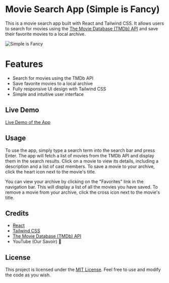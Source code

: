 #  Movie Search App (Simple is Fancy)

This is a movie search app built with React and Tailwind CSS. It allows users to search for movies using the [The Movie Database (TMDb) API](https://www.themoviedb.org/documentation/api) and save their favorite movies to a local archive.

![Simple is Fancy](https://i.ibb.co/GT6rqCb/Simple-is-fancy.png)

#  Features

 -  Search for movies using the TMDb API
-   Save favorite movies to a local archive
-   Fully responsive UI design with Tailwind CSS
-   Simple and intuitive user interface

## Live Demo
[Live Demo of the App](https://effulgent-melba-1a7f63.netlify.app/)


## Usage

To use the app, simply type a search term into the search bar and press Enter. The app will fetch a list of movies from the TMDb API and display them in the search results. Click on a movie to view its details, including a description and a list of cast members. To save a movie to your archive, click the heart icon next to the movie's title.

You can view your archive by clicking on the "Favorites" link in the navigation bar. This will display a list of all the movies you have saved. To remove a movie from your archive, click the cross icon next to the movie's title.

## Credits
-   [React](https://reactjs.org/)
-   [Tailwind CSS](https://tailwindcss.com/)
-   [The Movie Database (TMDb) API](https://www.themoviedb.org/documentation/api)
- YouTube (Our Savoir) :crown:


## License

This project is licensed under the [MIT License](https://chat.openai.com/LICENSE). Feel free to use and modify the code as you wish.
